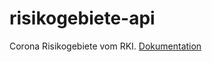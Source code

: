 # risikogebiete-api
Corona Risikogebiete vom RKI. [Dokumentation](https://risikogebiete.api.bund.dev/)
